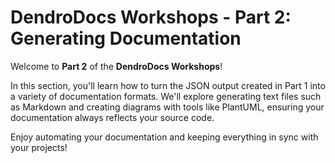 # DendroDocs Workshops - Part 2: Generating Documentation

Welcome to **Part 2** of the **DendroDocs Workshops**!

In this section, you'll learn how to turn the JSON output created in Part 1 into a variety of documentation formats.
We'll explore generating text files such as Markdown and creating diagrams with tools like PlantUML, ensuring your documentation always reflects your source code.

Enjoy automating your documentation and keeping everything in sync with your projects!

